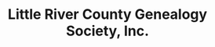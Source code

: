---
layout: repo
title: "Little River County Genealogy Society, Inc."
id: 1053
permalink: repos/1053/
---